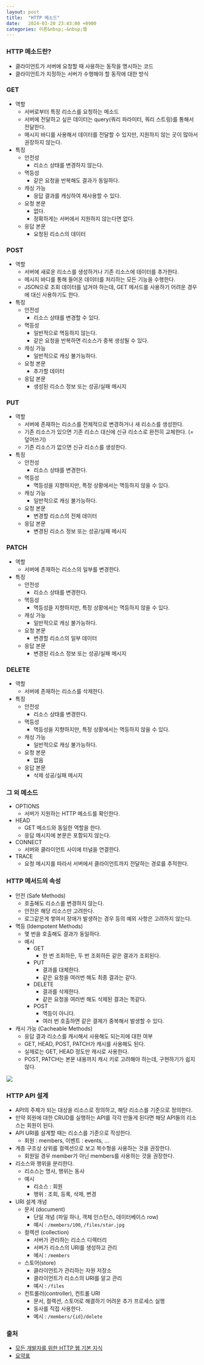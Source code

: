 ```yaml
---
layout: post
title:  "HTTP 메소드"
date:   2024-03-20 23:43:00 +0900
categories: 이론&nbsp;-&nbsp;웹
---
```


### HTTP 메소드란?

- 클라이언트가 서버에 요청할 때 사용하는 동작을 명시하는 코드
- 클라이언트가 지정하는 서버가 수행해야 할 동작에 대한 방식

### GET

- 역할
    - 서버로부터 특정 리소스를 요청하는 메소드
    - 서버에 전달하고 싶은 데이터는 query(쿼리 파라미터, 쿼리 스트링)를 통해서 전달한다.
    - 메시지 바디를 사용해서 데이터를 전달할 수 있지만, 지원하지 않는 곳이 많아서 권장하지 않는다.
- 특징
    - 안전성
        - 리소스 상태를 변경하지 않는다.
    - 멱등성
        - 같은 요청을 반복해도 결과가 동일하다.
    - 캐싱 가능
        - 응답 결과를 캐싱하여 재사용할 수 있다.
    - 요청 본문
        - 없다.
        - 정확하게는 서버에서 지원하지 않는다면 없다.
    - 응답 본문
        - 요청된 리소스의 데이터

### POST

- 역할
    - 서버에 새로운 리소스를 생성하거나 기존 리소스에 데이터를 추가한다.
    - 메시지 바디를 통해 들어온 데이터를 처리하는 모든 기능을 수행한다.
    -  JSON으로 조회 데이터를 넘겨야 하는데, GET 메서드를 사용하기 어려운 경우에 대신 사용하기도 한다.
- 특징
    - 안전성
        - 리소스 상태를 변경할 수 있다.
    - 멱등성
        - 일반적으로 멱등하지 않는다.
        - 같은 요청을 반복하면 리소스가 중복 생성될 수 있다.
    - 캐싱 가능
        - 일반적으로 캐싱 불가능하다.
    - 요청 본문
        - 추가할 데이터
    - 응답 본문
        - 생성된 리소스 정보 또는 성공/실패 메시지

### PUT

- 역할
    - 서버에 존재하는 리소스를 전체적으로 변경하거나 새 리소스를 생성한다.
    - 기존 리소스가 있으면 기존 리소스 대신에 신규 리소스로 완전히 교체한다. (= 덮어쓰기)
    - 기존 리소스가 없으면 신규 리소스를 생성한다.
- 특징
    - 안전성
        - 리소스 상태를 변경한다.
    - 멱등성
        - 멱등성을 지향하지만, 특정 상황에서는 멱등하지 않을 수 있다.
    - 캐싱 가능
        - 일반적으로 캐싱 불가능하다.
    - 요청 본문
        - 변경할 리소스의 전체 데이터
    - 응답 본문
        - 변경된 리소스 정보 또는 성공/실패 메시지

### PATCH

- 역할
    - 서버에 존재하는 리소스의 일부를 변경한다.
- 특징
    - 안전성
        - 리소스 상태를 변경한다.
    - 멱등성
        - 멱등성을 지향하지만, 특정 상황에서는 멱등하지 않을 수 있다.
    - 캐싱 가능
        - 일반적으로 캐싱 불가능하다.
    - 요청 본문
        - 변경할 리소스의 일부 데이터
    - 응답 본문
        - 변경된 리소스 정보 또는 성공/실패 메시지

### DELETE

- 역할
    - 서버에 존재하는 리소스를 삭제한다.
- 특징
    - 안전성
        - 리소스 상태를 변경한다.
    - 멱등성
        - 멱등성을 지향하지만, 특정 상황에서는 멱등하지 않을 수 있다.
    - 캐싱 가능
        - 일반적으로 캐싱 불가능하다.
    - 요청 본문
        - 없음
    - 응답 본문
        - 삭제 성공/실패 메시지

### 그 외 메소드

- OPTIONS
    - 서버가 지원하는 HTTP 메소드를 확인한다.
- HEAD
    - GET 메소드와 동일한 역할을 한다.
    - 응답 메시지에 본문은 포함되지 않는다.
- CONNECT
    - 서버와 클라이언트 사이에 터널을 연결한다.
- TRACE
    - 요청 메시지를 따라서 서버에서 클라이언트까지 전달하는 경로를 추적한다.

### HTTP 메서드의 속성

- 안전 (Safe Methods)
    - 호출해도 리소스를 변경하지 않는다.
    - 안전은 해당 리소스만 고려한다.
    - 로그같은게 쌓여서 장애가 발생하는 경우 등의 예외 사항은 고려하지 않는다.
- 멱등 (Idempotent Methods)
    - 몇 번을 호출해도 결과가 동일하다.
    - 예시
        - GET
            - 한 번 조회하든, 두 번 조회하든 같은 결과가 조회된다.
        - PUT
            - 결과를 대체한다.
            - 같은 요청을 여러번 해도 최종 결과는 같다.
        - DELETE
            - 결과를 삭제한다.
            - 같은 요청을 여러번 해도 삭제된 결과는 똑같다.
        - POST
            - 멱등이 아니다.
            - 여러 번 호출하면 같은 결제가 중복해서 발생할 수 있다.
- 캐시 가능 (Cacheable Methods)
    - 응답 결과 리소스를 캐시해서 사용해도 되는지에 대한 여부
    - GET, HEAD, POST, PATCH가 캐시를 사용해도 된다.
    - 실제로는 GET, HEAD 정도만 캐시로 사용한다.
    - POST, PATCH는 본문 내용까지 캐시 키로 고려해야 하는데, 구현하기가 쉽지 않다.

<img src="{{site.url}}{{site.baseurl}}{{site.post_img_root}}/web_001.png"/>

### HTTP API 설계

- API의 주체가 되는 대상을 리소스로 정의하고, 해당 리소스를 기준으로 정의한다.
- 만약 회원에 대한 CRUD를 실행하는 API를 각각 만들게 된다면 해당 API들의 리소스는 회원이 된다.
- API URI를 설계할 때는 리소스를 기준으로 작성한다.
    - 회원 : members, 이벤트 : events, ...
- 계층 구조상 상위를 컬렉션으로 보고 복수형을 사용하는 것을 권장한다.
    - 회원일 경우 member가 아닌 members를 사용하는 것을 권장한다.
- 리소스와 행위을 분리한다.
    - 리소스는 명사, 행위는 동사
    - 예시
        - 리소스 : 회원
        - 행위 : 조회, 등록, 삭제, 변경
- URI 설계 개념
    - 문서 (document) 
        - 단일 개념 (파일 하나, 객체 인스턴스, 데이터베이스 row)
        - 예시 : `/members/100`, `/files/star.jpg`
    - 컬렉션 (collection) 
        - 서버가 관리하는 리소스 디렉터리
        - 서버가 리소스의 URI를 생성하고 관리
        - 예시 : `/members`
    - 스토어(store) 
        - 클라이언트가 관리하는 자원 저장소
        - 클라이언트가 리소스의 URI를 알고 관리
        - 예시 : `/files`
    - 컨트롤러(controller), 컨트롤 URI 
        - 문서, 컬렉션, 스토어로 해결하기 어려운 추가 프로세스 실행
        - 동사를 직접 사용한다.
        - 예시 : `/members/{id}/delete`

### 출처

- [모든 개발자를 위한 HTTP 웹 기본 지식](https://www.inflearn.com/course/http-%EC%9B%B9-%EB%84%A4%ED%8A%B8%EC%9B%8C%ED%81%AC#curriculum)
- [요약표](https://ko.wikipedia.org/wiki/HTTP)
